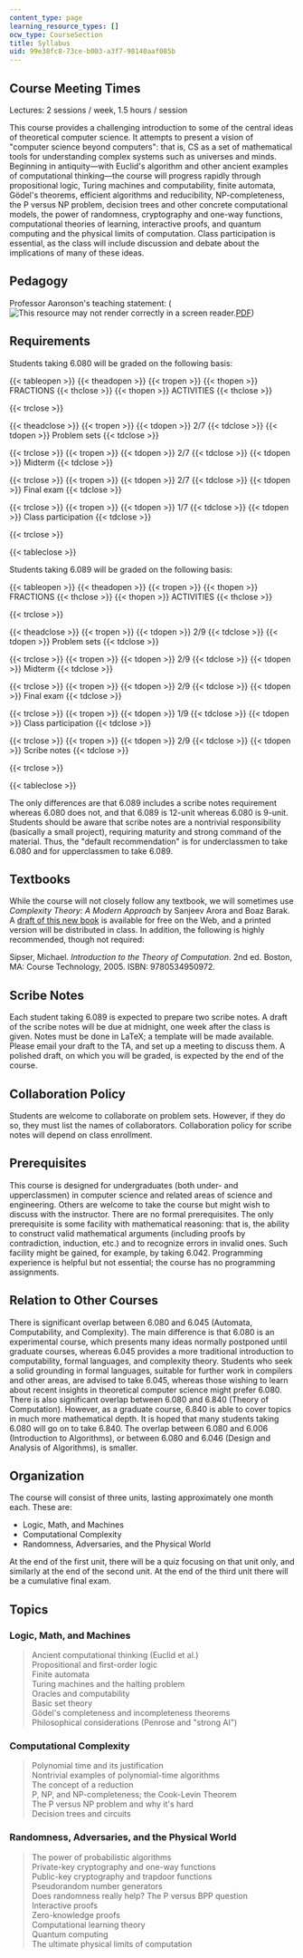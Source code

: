 ```yaml
---
content_type: page
learning_resource_types: []
ocw_type: CourseSection
title: Syllabus
uid: 99e38fc8-73ce-b003-a3f7-98140aaf085b
---
```


Course Meeting Times
--------------------

Lectures: 2 sessions / week, 1.5 hours / session

This course provides a challenging introduction to some of the central ideas of theoretical computer science. It attempts to present a vision of "computer science beyond computers": that is, CS as a set of mathematical tools for understanding complex systems such as universes and minds. Beginning in antiquity—with Euclid's algorithm and other ancient examples of computational thinking—the course will progress rapidly through propositional logic, Turing machines and computability, finite automata, Gödel's theorems, efficient algorithms and reducibility, NP-completeness, the P versus NP problem, decision trees and other concrete computational models, the power of randomness, cryptography and one-way functions, computational theories of learning, interactive proofs, and quantum computing and the physical limits of computation. Class participation is essential, as the class will include discussion and debate about the implications of many of these ideas.

Pedagogy
--------

Professor Aaronson's teaching statement: (![This resource may not render correctly in a screen reader.](/images/inacessible.gif)[PDF](http://scottaaronson.com/teaching.pdf))

Requirements
------------

Students taking 6.080 will be graded on the following basis:

{{< tableopen >}}
{{< theadopen >}}
{{< tropen >}}
{{< thopen >}}
FRACTIONS
{{< thclose >}}
{{< thopen >}}
ACTIVITIES
{{< thclose >}}

{{< trclose >}}

{{< theadclose >}}
{{< tropen >}}
{{< tdopen >}}
2/7
{{< tdclose >}}
{{< tdopen >}}
Problem sets
{{< tdclose >}}

{{< trclose >}}
{{< tropen >}}
{{< tdopen >}}
2/7
{{< tdclose >}}
{{< tdopen >}}
Midterm
{{< tdclose >}}

{{< trclose >}}
{{< tropen >}}
{{< tdopen >}}
2/7
{{< tdclose >}}
{{< tdopen >}}
Final exam
{{< tdclose >}}

{{< trclose >}}
{{< tropen >}}
{{< tdopen >}}
1/7
{{< tdclose >}}
{{< tdopen >}}
Class participation
{{< tdclose >}}

{{< trclose >}}

{{< tableclose >}}

Students taking 6.089 will be graded on the following basis:

{{< tableopen >}}
{{< theadopen >}}
{{< tropen >}}
{{< thopen >}}
FRACTIONS
{{< thclose >}}
{{< thopen >}}
ACTIVITIES
{{< thclose >}}

{{< trclose >}}

{{< theadclose >}}
{{< tropen >}}
{{< tdopen >}}
2/9
{{< tdclose >}}
{{< tdopen >}}
Problem sets
{{< tdclose >}}

{{< trclose >}}
{{< tropen >}}
{{< tdopen >}}
2/9
{{< tdclose >}}
{{< tdopen >}}
Midterm
{{< tdclose >}}

{{< trclose >}}
{{< tropen >}}
{{< tdopen >}}
2/9
{{< tdclose >}}
{{< tdopen >}}
Final exam
{{< tdclose >}}

{{< trclose >}}
{{< tropen >}}
{{< tdopen >}}
1/9
{{< tdclose >}}
{{< tdopen >}}
Class participation
{{< tdclose >}}

{{< trclose >}}
{{< tropen >}}
{{< tdopen >}}
2/9
{{< tdclose >}}
{{< tdopen >}}
Scribe notes
{{< tdclose >}}

{{< trclose >}}

{{< tableclose >}}

The only differences are that 6.089 includes a scribe notes requirement whereas 6.080 does not, and that 6.089 is 12-unit whereas 6.080 is 9-unit. Students should be aware that scribe notes are a nontrivial responsibility (basically a small project), requiring maturity and strong command of the material. Thus, the "default recommendation" is for underclassmen to take 6.080 and for upperclassmen to take 6.089.

Textbooks
---------

While the course will not closely follow any textbook, we will sometimes use _Complexity Theory: A Modern Approach_ by Sanjeev Arora and Boaz Barak. A [draft of this new book](http://www.cs.princeton.edu/theory/complexity/) is available for free on the Web, and a printed version will be distributed in class. In addition, the following is highly recommended, though not required:

Sipser, Michael. _Introduction to the Theory of Computation_. 2nd ed. Boston, MA: Course Technology, 2005. ISBN: 9780534950972.

Scribe Notes
------------

Each student taking 6.089 is expected to prepare two scribe notes. A draft of the scribe notes will be due at midnight, one week after the class is given. Notes must be done in LaTeX; a template will be made available. Please email your draft to the TA, and set up a meeting to discuss them. A polished draft, on which you will be graded, is expected by the end of the course.

Collaboration Policy
--------------------

Students are welcome to collaborate on problem sets. However, if they do so, they must list the names of collaborators. Collaboration policy for scribe notes will depend on class enrollment.

Prerequisites
-------------

This course is designed for undergraduates (both under- and upperclassmen) in computer science and related areas of science and engineering. Others are welcome to take the course but might wish to discuss with the instructor. There are no formal prerequisites. The only prerequisite is some facility with mathematical reasoning: that is, the ability to construct valid mathematical arguments (including proofs by contradiction, induction, etc.) and to recognize errors in invalid ones. Such facility might be gained, for example, by taking 6.042. Programming experience is helpful but not essential; the course has no programming assignments.

Relation to Other Courses
-------------------------

There is significant overlap between 6.080 and 6.045 (Automata, Computability, and Complexity). The main difference is that 6.080 is an experimental course, which presents many ideas normally postponed until graduate courses, whereas 6.045 provides a more traditional introduction to computability, formal languages, and complexity theory. Students who seek a solid grounding in formal languages, suitable for further work in compilers and other areas, are advised to take 6.045, whereas those wishing to learn about recent insights in theoretical computer science might prefer 6.080. There is also significant overlap between 6.080 and 6.840 (Theory of Computation). However, as a graduate course, 6.840 is able to cover topics in much more mathematical depth. It is hoped that many students taking 6.080 will go on to take 6.840. The overlap between 6.080 and 6.006 (Introduction to Algorithms), or between 6.080 and 6.046 (Design and Analysis of Algorithms), is smaller.

Organization
------------

The course will consist of three units, lasting approximately one month each. These are:

*   Logic, Math, and Machines
*   Computational Complexity
*   Randomness, Adversaries, and the Physical World

At the end of the first unit, there will be a quiz focusing on that unit only, and similarly at the end of the second unit. At the end of the third unit there will be a cumulative final exam.

Topics
------

### Logic, Math, and Machines

> Ancient computational thinking (Euclid et al.)  
> Propositional and first-order logic  
> Finite automata  
> Turing machines and the halting problem  
> Oracles and computability  
> Basic set theory  
> Gödel's completeness and incompleteness theorems  
> Philosophical considerations (Penrose and "strong AI")

### Computational Complexity

> Polynomial time and its justification  
> Nontrivial examples of polynomial-time algorithms  
> The concept of a reduction  
> P, NP, and NP-completeness; the Cook-Levin Theorem  
> The P versus NP problem and why it's hard  
> Decision trees and circuits

### Randomness, Adversaries, and the Physical World

> The power of probabilistic algorithms  
> Private-key cryptography and one-way functions  
> Public-key cryptography and trapdoor functions  
> Pseudorandom number generators  
> Does randomness really help? The P versus BPP question  
> Interactive proofs  
> Zero-knowledge proofs  
> Computational learning theory  
> Quantum computing  
> The ultimate physical limits of computation